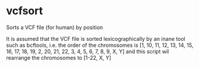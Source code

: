 # vcfsort
Sorts a VCF file (for human) by position

It is assumed that the VCF file is sorted lexicographically by an inane tool such as bcftools, i.e. the order of the chromosomes is [1, 10, 11, 12, 13, 14, 15, 16, 17, 18, 19, 2, 20, 21, 22, 3, 4, 5, 6, 7, 8, 9, X, Y] and this script wil rearrange the chromosomes to [1-22, X, Y]
